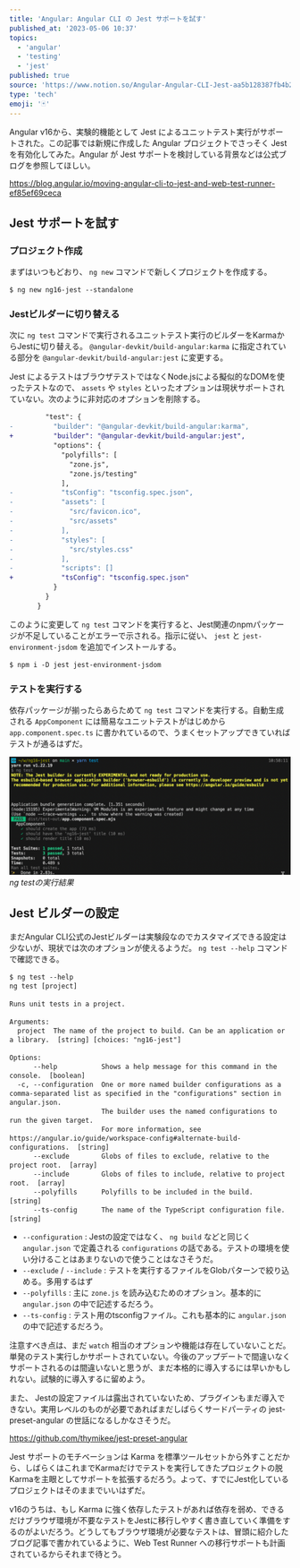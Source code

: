 ```yaml
---
title: 'Angular: Angular CLI の Jest サポートを試す'
published_at: '2023-05-06 10:37'
topics:
  - 'angular'
  - 'testing'
  - 'jest'
published: true
source: 'https://www.notion.so/Angular-Angular-CLI-Jest-aa5b128387fb4b2fbc916ec77c9f5d2a'
type: 'tech'
emoji: '🃏'
---
```


Angular v16から、実験的機能として Jest によるユニットテスト実行がサポートされた。この記事では新規に作成した Angular プロジェクトでさっそく Jest を有効化してみた。Angular が Jest サポートを検討している背景などは公式ブログを参照してほしい。

https://blog.angular.io/moving-angular-cli-to-jest-and-web-test-runner-ef85ef69ceca

## Jest サポートを試す

### プロジェクト作成

まずはいつもどおり、 `ng new` コマンドで新しくプロジェクトを作成する。

```shell
$ ng new ng16-jest --standalone
```

### Jestビルダーに切り替える

次に `ng test` コマンドで実行されるユニットテスト実行のビルダーをKarmaからJestに切り替える。 `@angular-devkit/build-angular:karma` に指定されている部分を `@angular-devkit/build-angular:jest` に変更する。

Jest によるテストはブラウザテストではなくNode.jsによる擬似的なDOMを使ったテストなので、 `assets` や `styles` といったオプションは現状サポートされていない。次のように非対応のオプションを削除する。

```diff
         "test": {
-          "builder": "@angular-devkit/build-angular:karma",
+          "builder": "@angular-devkit/build-angular:jest",
           "options": {
             "polyfills": [
               "zone.js",
               "zone.js/testing"
             ],
-            "tsConfig": "tsconfig.spec.json",
-            "assets": [
-              "src/favicon.ico",
-              "src/assets"
-            ],
-            "styles": [
-              "src/styles.css"
-            ],
-            "scripts": []
+            "tsConfig": "tsconfig.spec.json"
           }
         }
       }
```

このように変更して `ng test` コマンドを実行すると、Jest関連のnpmパッケージが不足していることがエラーで示される。指示に従い、 `jest` と `jest-environment-jsdom` を追加でインストールする。

```shell
$ npm i -D jest jest-environment-jsdom
```

### テストを実行する

依存パッケージが揃ったらあらためて `ng test` コマンドを実行する。自動生成される `AppComponent` には簡易なユニットテストがはじめから `app.component.spec.ts` に書かれているので、うまくセットアップできていればテストが通るはずだ。

![](/images/angular-16-jest/3c6255ea-b6c7-4055-8126-638d2819f0c3/2841ccc5-5f5b-48ec-aa66-bbc200023f4a.png)
_ng testの実行結果_

## Jest ビルダーの設定

まだAngular CLI公式のJestビルダーは実験段なのでカスタマイズできる設定は少ないが、現状では次のオプションが使えるようだ。 `ng test --help` コマンドで確認できる。

```shell
$ ng test --help
ng test [project]

Runs unit tests in a project.

Arguments:
  project  The name of the project to build. Can be an application or a library.  [string] [choices: "ng16-jest"]

Options:
      --help           Shows a help message for this command in the console.  [boolean]
  -c, --configuration  One or more named builder configurations as a comma-separated list as specified in the "configurations" section in angular.json.
                       The builder uses the named configurations to run the given target.
                       For more information, see https://angular.io/guide/workspace-config#alternate-build-configurations.  [string]
      --exclude        Globs of files to exclude, relative to the project root.  [array]
      --include        Globs of files to include, relative to project root.  [array]
      --polyfills      Polyfills to be included in the build.  [string]
      --ts-config      The name of the TypeScript configuration file.  [string]
```

- `--configuration` : Jestの設定ではなく、 `ng build` などと同じく `angular.json` で定義される `configurations` の話である。テストの環境を使い分けることはあまりないので使うことはなさそうだ。
- `--exclude` / `--include` : テストを実行するファイルをGlobパターンで絞り込める。多用するはず
- `--polyfills` : 主に `zone.js` を読み込むためのオプション。基本的に `angular.json` の中で記述するだろう。
- `--ts-config` : テスト用のtsconfigファイル。これも基本的に `angular.json` の中で記述するだろう。

注意すべき点は、まだ `watch` 相当のオプションや機能は存在していないことだ。単発のテスト実行しかサポートされていない。今後のアップデートで間違いなくサポートされるのは間違いないと思うが、まだ本格的に導入するには早いかもしれない。試験的に導入するに留めよう。

また、 Jestの設定ファイルは露出されていないため、プラグインもまだ導入できない。実用レベルのものが必要であればまだしばらくサードパーティの jest-preset-angular の世話になるしかなさそうだ。

https://github.com/thymikee/jest-preset-angular

Jest サポートのモチベーションは Karma を標準ツールセットから外すことだから、しばらくはこれまでKarmaだけでテストを実行してきたプロジェクトの脱Karmaを主眼としてサポートを拡張するだろう。よって、すでにJest化しているプロジェクトはそのままでいいはずだ。

v16のうちは、もし Karma に強く依存したテストがあれば依存を弱め、できるだけブラウザ環境が不要なテストをJestに移行しやすく書き直していく準備をするのがよいだろう。どうしてもブラウザ環境が必要なテストは、冒頭に紹介したブログ記事で書かれているように、Web Test Runner への移行サポートも計画されているからそれまで待とう。
